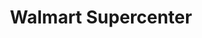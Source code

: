---
title: "Walmart Supercenter"
url: /longview/walmart-supercenter-ocean-beach-highway-2/
shop: supermarket
---